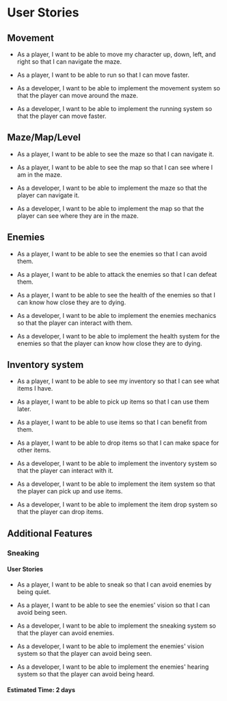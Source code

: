 # User Stories

## Movement

* As a player, I want to be able to move my character up, down, left, and right so that I can navigate the maze.
* As a player, I want to be able to run so that I can move faster.  

* As a developer, I want to be able to implement the movement system so that the player can move around the maze.
* As a developer, I want to be able to implement the running system so that the player can move faster.

## Maze/Map/Level

* As a player, I want to be able to see the maze so that I can navigate it.
* As a player, I want to be able to see the map so that I can see where I am in the maze.  

* As a developer, I want to be able to implement the maze so that the player can navigate it.  
* As a developer, I want to be able to implement the map so that the player can see where they are in the maze.

## Enemies

* As a player, I want to be able to see the enemies so that I can avoid them.
* As a player, I want to be able to attack the enemies so that I can defeat them.
* As a player, I want to be able to see the health of the enemies so that I can know how close they are to dying.  

* As a developer, I want to be able to implement the enemies mechanics so that the player can interact with them.
* As a developer, I want to be able to implement the health system for the enemies so that the player can know how close they are to dying.

## Inventory system

* As a player, I want to be able to see my inventory so that I can see what items I have.
* As a player, I want to be able to pick up items so that I can use them later.
* As a player, I want to be able to use items so that I can benefit from them.
* As a player, I want to be able to drop items so that I can make space for other items.  

* As a developer, I want to be able to implement the inventory system so that the player can interact with it.
* As a developer, I want to be able to implement the item system so that the player can pick up and use items.
* As a developer, I want to be able to implement the item drop system so that the player can drop items.

## Additional Features

### Sneaking

#### User Stories
* As a player, I want to be able to sneak so that I can avoid enemies by being quiet.
* As a player, I want to be able to see the enemies' vision so that I can avoid being seen.

* As a developer, I want to be able to implement the sneaking system so that the player can avoid enemies.
* As a developer, I want to be able to implement the enemies' vision system so that the player can avoid being seen.
* As a developer, I want to be able to implement the enemies' hearing system so that the player can avoid being heard.

#### Estimated Time: 2 days